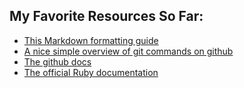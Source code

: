 ## My Favorite Resources So Far:

* [This Markdown formatting guide](https://www.markdownguide.org/basic-syntax/)
* [A nice simple overview of git commands on github](https://github.com/git-guides)
* [The github docs](https://docs.github.com/en)
* [The official Ruby documentation](https://docs.ruby-lang.org/en/2.0.0/index.html)
